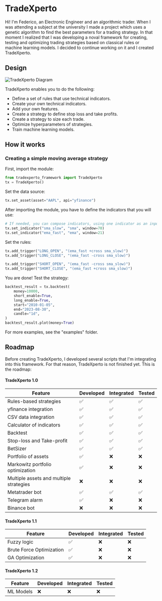 # TradeXperto

Hi! I'm Federico, an Electronic Engineer and an algorithmic trader. When I was attending a subject at the university I made a project which uses a genetic algorithm to find the best parameters for a trading strategy. In that moment I realized that I was developing a noval framework for creating, testing and optimizing trading strategies based on classical rules or machine learning models. I decided to continue working on it and I created TradeXperto.

## Design
![TradeXperto Diagram](https://github.com/fedegonzalezit/tradexperto/assets/65198435/c0b350c8-5c56-4128-9cc6-afd6908bf1d1)

TradeXperto enables you to do the following:
- Define a set of rules that use technical indicators.
- Create your own technical indicators.
- Add your own features.
- Create a strategy to define stop loss and take profits.
- Create a strategy to size each trade.
- Optimize hyperparameters of strategies.
- Train machine learning models.

## How it works
### Creating a simple moving average strategy
First, import the module:

```python
from tradexperto_framework import TradeXperto
tx = TradeXperto()
```

Set the data source:
```python
tx.set_asset(asset="AAPL", api="yfinance")
```

After importing the module, you have to define the indicators that you will use:
```python
# If needed, you can compose indicators, using one indicator as an input for another.
tx.set_indicator("sma_slow", "sma", window=70)
tx.set_indicator("ema_fast", "ema", window=21)
```

Set the rules:
```python
tx.add_trigger("LONG_OPEN", "(ema_fast +cross sma_slow)")
tx.add_trigger("LONG_CLOSE", "(ema_fast -cross sma_slow)")

tx.add_trigger("SHORT_OPEN", "(ema_fast -cross sma_slow)")
tx.add_trigger("SHORT_CLOSE", "(ema_fast +cross sma_slow)")
```

You are done! Test the strategy:
```python
backtest_result = tx.backtest(
    money=10000,
    short_enable=True,
    long_enable=True,
    start="2010-01-05",
    end="2023-08-30",
    candle="1d",
)
backtest_result.plot(money=True)
```

For more examples, see the "examples" folder.

## Roadmap
Before creating TradeXperto, I developed several scripts that I'm integrating into this framework. For that reason, TradeXperto is not finished yet. This is the roadmap:

#### TradeXperto 1.0
| Feature                  | Developed | Integrated | Tested |
|--------------------------|----------------|----------------|---------------|
| Rules-based strategies   | :white_check_mark: | :white_check_mark: | :white_check_mark: |
| yfinance integration     | :white_check_mark: | :white_check_mark: | :white_check_mark: |
| CSV data integration     | :white_check_mark: | :white_check_mark: | :white_check_mark: |
| Calculator of indicators | :white_check_mark: | :white_check_mark: | :white_check_mark: |
| Backtest                 | :white_check_mark: | :white_check_mark: | :white_check_mark: |
| Stop-loss and Take-profit | :white_check_mark: | :white_check_mark: | :white_check_mark: |
| BetSizer                 | :white_check_mark: | :white_check_mark: | :white_check_mark: |
| Portfolio of assets      | :white_check_mark: | :x: | :x: |
| Markowitz portfolio optimization | :white_check_mark: | :x: | :x: |
| Multiple assets and multiple strategies | :x: | :x: | :x: |
| Metatrader bot | :white_check_mark: | :white_check_mark: | :white_check_mark: |
| Telegram alarm | :white_check_mark: | :x: | :x: |
| Binance bot | :x: | :x: | :x: |

#### TradeXperto 1.1
| Feature                  | Developed | Integrated | Tested |
|--------------------------|----------------|----------------|---------------|
| Fuzzy logic | :white_check_mark: | :x: | :x: |
| Brute Force Optimization | :white_check_mark: | :x: | :x: |
| GA Optimization | :white_check_mark: | :x: | :x: |

#### TradeXperto 1.2
| Feature                  | Developed | Integrated | Tested |
|--------------------------|----------------|----------------|---------------|
| ML Models | :x: | :x: | :x: |

